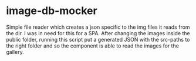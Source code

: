 # image-db-mocker

Simple file reader which creates a json specific to the img files it reads from the dir. I was in need for this for a SPA.
After changing the images inside the public folder, running this script put a generated JSON with the src-paths to the right folder and so the component is able to read the images for the gallery. 